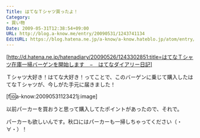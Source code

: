 ```yaml
---
Title: はてなＴシャツ買ったよ！
Category:
- 買い物
Date: 2009-05-31T12:38:54+09:00
URL: http://blog.a-know.me/entry/20090531/1243741134
EditURL: https://blog.hatena.ne.jp/a-know/a-know.hateblo.jp/atom/entry/12921228815727980063
---
```



[http://d.hatena.ne.jp/hatenadiary/20090526/1243302851:title=はてなＴシャツ在庫一掃バーゲンを開始します　−　はてなダイアリー日記]

Ｔシャツ大好き！はてな大好き！ってことで、このバーゲンに乗じて購入したはてなＴシャツが、今しがた手元に届きました！


[f:id:a-know:20090531123421j:image]


以前パーカーを買おうと思って購入してたポイントがあったので、それで。

パーカーも欲しいんです。秋口にはパーカーも一掃しちゃってください（・∀・）！
